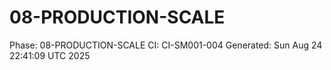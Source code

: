 # 08-PRODUCTION-SCALE
Phase: 08-PRODUCTION-SCALE
CI: CI-SM001-004
Generated: Sun Aug 24 22:41:09 UTC 2025
